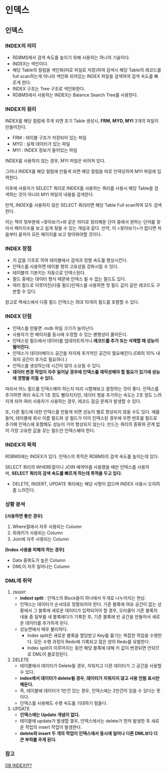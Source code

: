 # 인덱스

## **인덱스**

### **INDEX의 의미**

- RDBMS에서 검색 속도를 높이기 위해 사용하는 하나의 기술이다.
- INDEX는 색인이다.
- 해당 Table의 컬럼을 색인화(따로 파일로 저장)하여 검색시 해당 Table의 레코드를 full scan하는게 아니라 색인화 되어있는 INDEX 파일을 검색하여 검색 속도를 빠르게 한다.
- INDEX 구조는 Tree 구조로 색인화한다.
- RDBMS에서 사용하는 INDEX는 Balance Search Tree를 사용한다.

### **INDEX의 원리**

INDEX를 해당 컬럼에 주게 되면 초기 Table 생성시, **FRM, MYD, MYI** 3개의 파일이 만들어진다.

- FRM : 테이블 구조가 저장되어 있는 파일
- MYD : 실제 데이터가 있는 파일
- MYI : INDEX 정보가 들어있는 파일

INDEX를 사용하지 않는 경우, MYI 파일은 비어져 있다.

그러나 INDEX를 해당 컬럼에 만들게 되면 해당 컬럼을 따로 인덱싱하여 MYI 파일에 입력한다.

이후에 사용자가 SELECT 쿼리로 INDEX를 사용하는 쿼리를 사용시 해당 Table을 검색하는 것이 아니라 MYI 파일의 내용을 검색한다.

만약, INDEX를 사용하지 않은 SELECT 쿼리라면 해당 Table Full scan하여 모두 검색한다.

이는 책의 뒷부분에 <찾아보기>와 같은 의미로 정리해둔 단어 중에서 원하는 단어를 찾아서 페이지수를 보고 쉽게 찾을 수 있는 개념과 같다. 만약, 이 <찾아보기>가 없다면 처음부터 끝까지 모든 페이지를 보고 찾아와야할 것이다.

### **INDEX 장점**

- 키 값을 기초로 하여 테이블에서 검색과 정렬 속도를 향상시킨다.
- 인덱스를 사용하면 테이블 행의 고유성을 강화시킬 수 있다.
- 테이블의 기본키는 자동으로 인덱스된다.
- 필드 중에는 데이터 형식 때문에 인덱스 될 수 없는 필드도 있다.
- 여러 필드로 이루어진(다중 필드)인덱스를 사용하면 첫 필드 값이 같은 레코드도 구분할 수 있다.

참고로 액세스에서 다중 필드 인덱스는 최대 10개의 필드를 포함할 수 있다.

### **INDEX 단점**

- 인덱스를 만들면 .mdb 파일 크기가 늘어난다.
- 사용자가 한 페이지를 동시에 수정할 수 있는 병행성이 줄어든다.
- 인덱스된 필드에서 데이터를 업데이트하거나 **레코드를 추가 또는 삭제할 때 성능이 떨어진다.**
- 인덱스가 데이터베이스 공간을 차지재 추가적인 공간이 필요해진다.(DB의 10% 내외의 공간이 추가로 필요하다.)
- 인덱스를 생성하는데 시간이 많이 소요될 수 있다.
- **데이터 변경 작업이 자주 일어날 경우에 인덱스를 재작성해야 할 필요가 있기에 성능에 영향을 끼칠 수 있다.**

따라서 어느 필드를 인덱스해야 하는지 미리 시험해보고 결정하는 것이 좋다. 인덱스를 추가하면 쿼리 속도가 1초 정도 빨라지지만, 데이터 행을 추가하는 속도는 2초 정도 느려지게 되어 여러 사용자가 사용하는 경우, 레코드 잠금 문제가 발생할 수 있다.

또, 다른 필드에 대한 인덱스를 만들게 되면 성능이 별로 향상되지 않을 수도 있다. 예를 들어, 테이블에 회사 이름 필드와 성 필드가 이미 인덱스된 경우에 우편 번호를 필드로 추가해 인덱스에 포함해도 성능이 거의 향상되지 않는다. 만드는 쿼리의 종류와 관계 없이 가장 고유한 값을 갖는 필드만 인덱스해야 한다.

### **INDEX의 목적**

RDBMS에는 INDEX가 있다. 인덱스의 목적은 RDBMS의 검색 속도를 높이는데 있다.

SELECT 쿼리의 WHERE절이나 JOIN 예약어를 사용했을 때만 인덱스를 사용하며, **SELECT 쿼리의 검색 속도를 빠르게 하는데 목적을 두고 있다.**

- DELETE, INSERT, UPDATE 쿼리에는 해당 사항이 없으며 INDEX 사용시 오히려 좀 느려진다.

### **상황 분석**

**[사용하면 좋은 경우]**

1. Where절에서 자주 사용되는 Column
2. 외래키가 사용되는 Column
3. Join에 자주 사용되는 Column

**[Index 사용을 피해야 하는 경우]**

- Data 중복도가 높은 Column
- DML이 자주 일어나는 Column

### **DML에 취약**

1. `INSERT`
   - **indext split** : 인덱스의 Block들이 하나에서 두개로 나누어지는 현상.
   - 인덱스는 데이터가 순서대로 정렬되어야 한다. 기존 블록에 여유 공간이 없는 상황에서 그 블록에 새로운 데이터가 입력되어야 할 경우, 오라클이 기존 블록의 내용 중 일부를 새 블록에다가 기록한 후, 기존 블록에 빈 공간을 만들어서 새로운 데이터를 추가하게 된다.
   - 성능면에서 매우 불리하다.
     - Index split은 새로운 블록을 할당받고 Key를 옮기는 복잡한 작업을 수행한다. 모든 수행 과정이 Redo에 기록되고 많은 양의 Redo를 유발한다.
     - Index split이 이루어지는 동안 해당 블록에 대해 키 값이 변경되면 안되므로 DML이 블로킹된다.
2. DELETE
   - 테이블에서 데이터가 Delete될 경우, 지워지고 다른 데이터가 그 공간을 사용할 수 있다.
   - **index에서 데이터가 delete될 경우, 데이터가 지워지지 않고 사용 안됨 표시만 해둔다.**
   - 즉, 테이블에 데이터가 1만건 있는 경우, 인덱스에는 2만건이 있을 수 있다는 뜻이다.
   - 인덱스를 사용해도 수행 속도를 기대하기 힘들다.
3. UPDATE
   - **인덱스에는 Update 개념이 없다.**
   - 테이블에 update가 발생할 경우, 인덱스에서는 delete가 먼저 발생한 후 새로운 작업의 insert 작업이 발생한다.
   - **delete와 insert 두 개의 작업이 인덱스에서 동시에 일어나 다른 DML보다 더 큰 부하를 주게 된다.**

### **참고**

[DB INDEX란?](https://lalwr.blogspot.com/2016/02/db-index.html)
